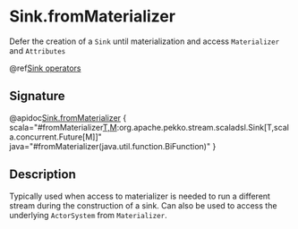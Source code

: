 # Sink.fromMaterializer

Defer the creation of a `Sink` until materialization and access `Materializer` and `Attributes`

@ref[Sink operators](../index.md#sink-operators)

## Signature

@apidoc[Sink.fromMaterializer](Sink$) { scala="#fromMaterializer[T,M](factory:(org.apache.pekko.stream.Materializer,org.apache.pekko.stream.Attributes)=&gt;org.apache.pekko.stream.scaladsl.Sink[T,M]):org.apache.pekko.stream.scaladsl.Sink[T,scala.concurrent.Future[M]]" java="#fromMaterializer(java.util.function.BiFunction)" }

## Description

Typically used when access to materializer is needed to run a different stream during the construction of a sink.
Can also be used to access the underlying `ActorSystem` from `Materializer`.
